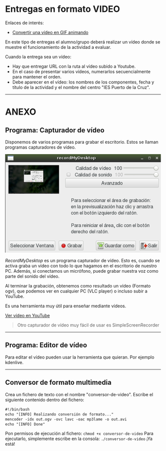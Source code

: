 
# Entregas en formato VIDEO

Enlaces de interés:
* [Convertir una vídeo en GIF animando](https://www.linuxadictos.com/como-convertir-un-video-en-un-gif-animado-en-linux.html)

En este tipo de entregas el alumno/grupo deberá realizar un vídeo donde se muestre el funcionamiento de la actividad a evaluar.

Cuando la entrega sea un vídeo:
* Hay que entregar URL con la ruta al vídeo subido a Youtube.
* En el caso de presentar varios vídeos, numerarlos secuencialmente para mantener el orden.
* Debe aparecer en el vídeo: los nombres de los componentes, fecha y título de la actividad y el nombre del centro "IES Puerto de la Cruz".

---

# ANEXO

## Programa: Capturador de vídeo

Disponemos de varios programas para grabar el escritorio. Estos se llaman
programas capturadores de vídeo.

![record-my-desktop](./images/record-my-desktop.png)

*RecordMyDesktop* es un programa capturador de vídeo. Esto es, cuando se activa
graba un vídeo con todo lo que hagamos en el escritorio de nuestro PC.
Además, si conectamos un micrófono, puede grabar nuestra voz como parte
del sonido del vídeo.

Al terminar la grabación, obtenemos como resultado un vídeo (Formato ogv),
que podemos ver en cualquier PC (VLC player) o incluso subir a YouTube.

Es una herramienta muy útil para enseñar mediante vídeos.

[Ver vídeo en YouTube](https://youtu.be/NyF9-5sGtak)

> Otro capturador de vídeo muy fácil de usar es SimpleScreenRecorder

---

## Programa: Editor de vídeo

Para editar el vídeo pueden usar la herramienta que quieran. Por ejemplo kdenlive.

---

## Conversor de formato multimedia

Crea un fichero de texto con el nombre "conversor-de-video". Escribe el siguiente contenido dentro del fichero:

```
#!/bin/bash
echo "[INFO] Realizando conversión de formato..."
mencoder -idx out.ogv -ovc lavc -oac mp3lame -o out.avi
echo "[INFO] Done"
```

Pon permisos de ejecución al fichero: `chmod +x conversor-de-video`
Para ejecutarlo, simplemente escribe en la consola: `./conversor-de-video`
¡Ya está!
